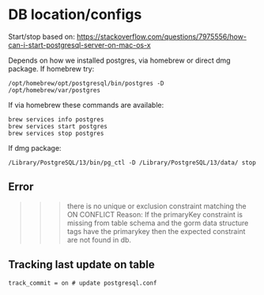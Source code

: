 # DB location/configs

Start/stop based on: https://stackoverflow.com/questions/7975556/how-can-i-start-postgresql-server-on-mac-os-x

Depends on how we installed postgres, via homebrew or direct dmg package. 
If homebrew try:
```
/opt/homebrew/opt/postgresql/bin/postgres -D /opt/homebrew/var/postgres
```

If via homebrew these commands are available:
```
brew services info postgres
brew services start postgres
brew services stop postgres
```

If dmg package:
```
/Library/PostgreSQL/13/bin/pg_ctl -D /Library/PostgreSQL/13/data/ stop
```



## Error

>>> there is no unique or exclusion constraint matching the ON CONFLICT
Reason:
If the primaryKey constraint is missing from table schema and the gorm data structure tags have the primarykey then the expected constraint are not found in db.

## Tracking last update on table

```
track_commit = on # update postgresql.conf
```